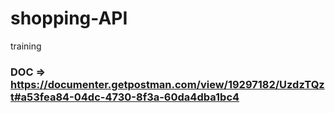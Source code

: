 # shopping-API
training


### DOC => https://documenter.getpostman.com/view/19297182/UzdzTQzt#a53fea84-04dc-4730-8f3a-60da4dba1bc4
